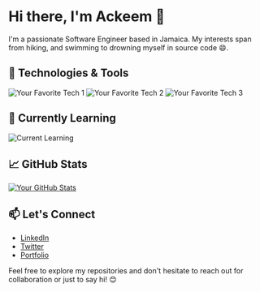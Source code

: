 # Hi there, I'm Ackeem  👋

I'm a passionate Software Engineer based in Jamaica. My interests span from hiking, and swimming to drowning myself in source code :smile:.

## 🔧 Technologies & Tools

![Your Favorite Tech 1](https://img.shields.io/badge/-Tech1-333333?style=flat&logo=tech1)
![Your Favorite Tech 2](https://img.shields.io/badge/-Tech2-333333?style=flat&logo=tech2)
![Your Favorite Tech 3](https://img.shields.io/badge/-Tech3-333333?style=flat&logo=tech3)

## 🌱 Currently Learning

![Current Learning](https://img.shields.io/badge/-NewTech-333333?style=flat)

## 📈 GitHub Stats

[![Your GitHub Stats](https://github-readme-stats.vercel.app/api?username=Skeamy876&show_icons=true&count_private=true&hide=contribs,issues&theme=radical)](https://github.com/Skeamy876)

## 📫 Let's Connect

- [LinkedIn]([https://www.linkedin.com/](https://www.linkedin.com/in/ackeem-mclennon-828283171/))
- [Twitter]([https://twitter.com/your-twitter-profile/](https://twitter.com/AckeemInTech))
- [Portfolio](https://www.ackeemtechja.codes/)

Feel free to explore my repositories and don't hesitate to reach out for collaboration or just to say hi! 😊

